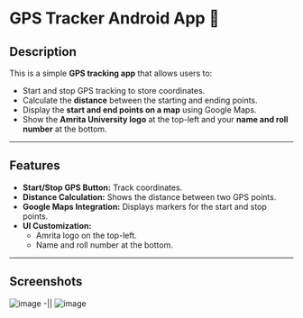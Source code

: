 # GPS Tracker Android App 📍

## Description
This is a simple **GPS tracking app** that allows users to:
- Start and stop GPS tracking to store coordinates.
- Calculate the **distance** between the starting and ending points.
- Display the **start and end points on a map** using Google Maps.
- Show the **Amrita University logo** at the top-left and your **name and roll number** at the bottom.

---

## Features
- **Start/Stop GPS Button:** Track coordinates.
- **Distance Calculation:** Shows the distance between two GPS points.
- **Google Maps Integration:** Displays markers for the start and stop points.
- **UI Customization:** 
  - Amrita logo on the top-left.
  - Name and roll number at the bottom.

---

## Screenshots

![image](https://github.com/user-attachments/assets/f2b9a3b3-fd62-4dac-9316-1bce408b8bcc)
-||
![image](https://github.com/user-attachments/assets/5f0f6273-50ae-461b-b297-829467d31c18)
